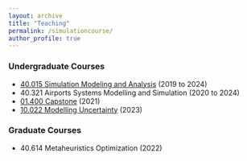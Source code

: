 ```yaml
---
layout: archive
title: "Teaching"
permalink: /simulationcourse/
author_profile: true
---
```


<h3>Undergraduate Courses</h3>

- [40.015 Simulation Modeling and Analysis](https://nunoantunesribeiro.github.io/_pages/simulationcourse.md) (2019 to 2024)
- 40.321 Airports Systems Modelling and Simulation (2020 to 2024)
- [01.400 Capstone](https://esd.sutd.edu.sg/courses/01400-capstone-1/) (2021)
- [10.022 Modelling Uncertainty](https://smt.sutd.edu.sg/education/undergraduate/courses/10022-modelling-uncertainty/) (2023)

<h3>Graduate Courses</h3>

- 40.614 Metaheuristics Optimization (2022)

